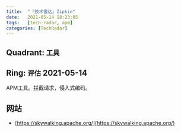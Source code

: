 ```yaml
---
title:  "『技术雷达』Zipkin"
date:   2021-05-14 18:23:05
tags:   [tech-radar, apm]
categories: [TechRadar]
---
```


## Quadrant: `工具`

## Ring: `评估` 2021-05-14

APM工具。拦截请求，侵入式编码。

## 网站

- [https://skywalking.apache.org/](https://skywalking.apache.org/)


